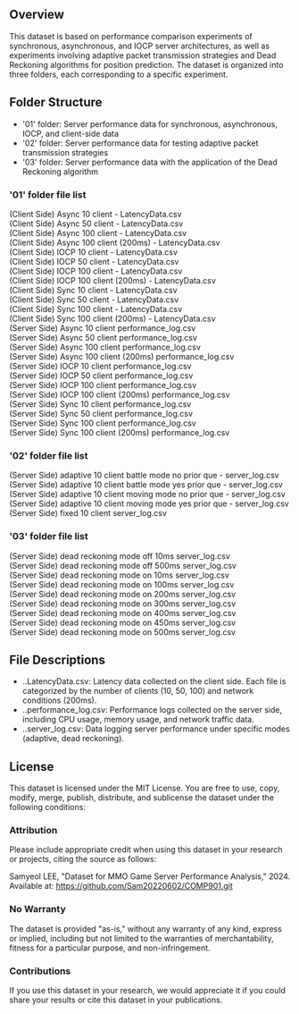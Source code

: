 ## Overview
This dataset is based on performance comparison experiments of synchronous, asynchronous, and IOCP server architectures, as well as experiments involving adaptive packet transmission strategies and Dead Reckoning algorithms for position prediction. The dataset is organized into three folders, each corresponding to a specific experiment.


## Folder Structure
- '01' folder: Server performance data for synchronous, asynchronous, IOCP, and client-side data
- '02' folder: Server performance data for testing adaptive packet transmission strategies
- '03' folder: Server performance data with the application of the Dead Reckoning algorithm

### '01' folder file list  
(Client Side) Async 10 client - LatencyData.csv  
(Client Side) Async 50 client - LatencyData.csv  
(Client Side) Async 100 client - LatencyData.csv  
(Client Side) Async 100 client (200ms) - LatencyData.csv  
(Client Side) IOCP 10 client - LatencyData.csv  
(Client Side) IOCP 50 client - LatencyData.csv  
(Client Side) IOCP 100 client - LatencyData.csv  
(Client Side) IOCP 100 client (200ms) - LatencyData.csv  
(Client Side) Sync 10 client - LatencyData.csv  
(Client Side) Sync 50 client - LatencyData.csv  
(Client Side) Sync 100 client - LatencyData.csv  
(Client Side) Sync 100 client (200ms) - LatencyData.csv  
(Server Side) Async 10 client performance_log.csv  
(Server Side) Async 50 client performance_log.csv  
(Server Side) Async 100 client performance_log.csv  
(Server Side) Async 100 client (200ms) performance_log.csv  
(Server Side) IOCP 10 client performance_log.csv  
(Server Side) IOCP 50 client performance_log.csv  
(Server Side) IOCP 100 client performance_log.csv  
(Server Side) IOCP 100 client (200ms) performance_log.csv  
(Server Side) Sync 10 client performance_log.csv  
(Server Side) Sync 50 client performance_log.csv  
(Server Side) Sync 100 client performance_log.csv  
(Server Side) Sync 100 client (200ms) performance_log.csv  

### '02' folder file list  
(Server Side) adaptive 10 client battle mode no prior que - server_log.csv  
(Server Side) adaptive 10 client battle mode yes prior que - server_log.csv  
(Server Side) adaptive 10 client moving mode no prior que - server_log.csv  
(Server Side) adaptive 10 client moving mode yes prior que - server_log.csv  
(Server Side) fixed 10 client server_log.csv  

### '03' folder file list  
(Server Side) dead reckoning mode off 10ms server_log.csv  
(Server Side) dead reckoning mode off 500ms server_log.csv  
(Server Side) dead reckoning mode on 10ms server_log.csv  
(Server Side) dead reckoning mode on 100ms server_log.csv  
(Server Side) dead reckoning mode on 200ms server_log.csv  
(Server Side) dead reckoning mode on 300ms server_log.csv  
(Server Side) dead reckoning mode on 400ms server_log.csv  
(Server Side) dead reckoning mode on 450ms server_log.csv  
(Server Side) dead reckoning mode on 500ms server_log.csv  


## File Descriptions
- ..LatencyData.csv: Latency data collected on the client side. Each file is categorized by the number of clients (10, 50, 100) and network conditions (200ms).
- ..performance_log.csv: Performance logs collected on the server side, including CPU usage, memory usage, and network traffic data.
- ..server_log.csv: Data logging server performance under specific modes (adaptive, dead reckoning).

## License
This dataset is licensed under the MIT License. You are free to use, copy, modify, merge, publish, distribute, and sublicense the dataset under the following conditions:

### Attribution
Please include appropriate credit when using this dataset in your research or projects, citing the source as follows:

Samyeol LEE, "Dataset for MMO Game Server Performance Analysis," 2024. Available at: https://github.com/Sam20220602/COMP901.git

### No Warranty
The dataset is provided "as-is," without any warranty of any kind, express or implied, including but not limited to the warranties of merchantability, fitness for a particular purpose, and non-infringement.

### Contributions
If you use this dataset in your research, we would appreciate it if you could share your results or cite this dataset in your publications.